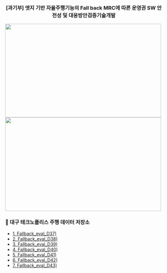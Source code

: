 <div align="center">

### [과기부] 엣지 기반 자율주행기능의 Fall back MRC에 따른 운영권 SW 안전성 및 대응방안검증기술개발

</div>

<img src="https://github.com/dudtj7476/FallbackMRC/assets/87180836/d9a3bb1b-9e5a-4df0-ab0f-94dfd034db0b" width="500" height="300">
<img src="https://github.com/dudtj7476/FallbackMRC/assets/87180836/a2d8f4ce-986a-4a57-93b9-60be1ee910ca" width="500" height="300">

### 📌 대구 테크노폴리스 주행 데이터 저장소
 - <a href="https://gofile.me/7eXA5/YcLUFOxPv" > 1. Fallback_eval_D37)</a>
 - <a href="https://gofile.me/7eXA5/w4NqPEg0Y" > 2. Fallback_eval_D38)</a>
 - <a href="https://gofile.me/7eXA5/dNPq4GNFJ" > 3. Fallback_eval_D39)</a>
 - <a href="https://gofile.me/7eXA5/ohtDn4f8W" > 4. Fallback_eval_D40)</a>
 - <a href="https://gofile.me/7eXA5/nEeprC2gy" > 5. Fallback_eval_D41)</a>
 - <a href="https://gofile.me/7eXA5/pfYu1XlB7" > 6. Fallback_eval_D42)</a>
 - <a href="https://gofile.me/7eXA5/h6yAC57x4" > 7. Fallback_eval_D43)</a>
